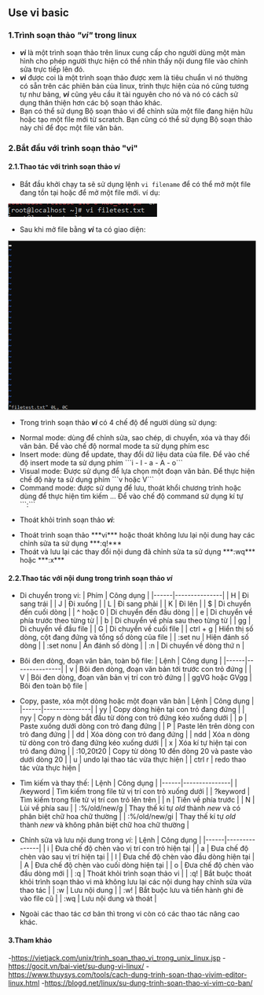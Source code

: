 ## Use vi basic
### 1.Trình soạn thảo ***"vi"*** trong linux
- ***vi*** là một trình soạn thảo trên linux cung cấp cho người dùng một màn hình cho phép người thực hiện có thể nhìn thấy nội dung file vào chỉnh sửa trực tiếp lên đó.
- ***vi*** được coi là một trình soạn thảo được xem là tiêu chuẩn vì nó thường có sẵn trên các phiên bản của linux, trình thực hiện của nó cũng tương tự như bảng, ***vi*** cũng yêu cầu ít tài nguyên cho nó và nó có cách sử dụng thân thiện hơn các bộ soạn thảo khác.
- Bạn có thể sử dụng Bộ soạn thảo vi để chỉnh sửa một file đang hiện hữu hoặc tạo một file mới từ scratch. Bạn cũng có thể sử dụng Bộ soạn thảo này chỉ để đọc một file văn bản.

### 2.Bắt đầu với trình soạn thảo "vi"
#### 2.1.Thao tác với trình soạn thảo ***vi***
- Bắt đầu khởi chạy ta sẽ sử dụng lệnh ```vi filename``` để có thể mở một file đang tồn tại hoặc để mở một file mới. ví dụ:
<img src='./images/Screenshot_39.png'>

- Sau khi mở file bằng ***vi*** ta có giao diện:
<img src='./images/Screenshot_40.png'>

- Trong trình soạn thảo ***vi*** có 4 chế độ để người dùng sử dụng:
<ul>
	<li>Normal mode: dùng để chỉnh sửa, sao chép, di chuyển, xóa và thay đổi văn bản. Để vào chế độ normal mode ta sử dụng phím esc</li>
	<li>Insert mode: dùng để update, thay đổi dữ liệu data của file. Để vào chế độ insert mode ta sử dụng phím ```i - I - a - A - o```</li>
	<li>Visual mode: Được sử dụng để lựa chọn một đoạn văn bản. Để thực hiện chế độ này ta sử dụng phím ```v hoặc V```</li>
	<li>Command mode: được sử dụng để lưu, thoát khổi chương trình hoặc dùng để thực hiện tìm kiếm ... Để vào chế độ command sử dụng kí tự ```:```</li>
</ul>

- Thoát khỏi trình soạn thảo ***vi***:
<ul>
	<li>Thoát trình soạn thảo ***vi*** hoặc thoát không lưu lại nội dung hay các chỉnh sửa ta sử dụng ***:q!***</li>
	<li>Thoát và lưu lại các thay đổi nội dung đã chỉnh sửa ta sử dụng ***:wq*** hoặc ***:x***</li>
</ul>

#### 2.2.Thao tác với nội dung trong trình soạn thảo ***vi***
- Di chuyển trong vi:
| Phím |   Công dụng   |
|------|---------------|
| H | Đi sang trái |
| J | Đi xuống |
| L | Đi sang phải |
| K | Đi lên |
| $ | Di chuyển đến cuối dòng |
| ^ hoặc 0 | Di chuyển đến đầu dòng |
| e | Di chuyển về phía trước theo từng từ |
| b | Di chuyển về phía sau theo từng từ |
| gg | Di chuyển về đầu file |
| G | Di chuyển về cuối file |
| ctrl + g | Hiển thị số dòng, cột đang đứng và tổng số dòng của file |
| :set nu | Hiện đánh số dòng |
| :set nonu | Ẩn đánh số dòng |
| :n | Di chuyển về dòng thứ n |

- Bôi đen dòng, đoạn văn bản, toàn bộ file:
| Lệnh |   Công dụng   |
|------|---------------|
| v | Bôi đen dòng, đoạn văn bản tới trước con trỏ đứng |
| V | Bôi đen dòng, đoạn văn bản vị trí con trỏ đứng |
| ggVG hoặc GVgg | Bôi đen toàn bộ file |

- Copy, paste, xóa một dòng hoặc một đoạn văn bản
| Lệnh |   Công dụng   |
|------|---------------|
| yy | Copy dòng hiện tại con trỏ đang đứng |
| nyy | Copy n dòng bắt đầu từ dòng con trỏ đứng kéo xuống dưới |
| p | Paste xuống dưới dòng con trỏ đang đứng |
| P | Paste lên trên dòng con trỏ đang đứng |
| dd | Xóa dòng con trỏ đang đứng |
| ndd | Xóa n dòng từ dòng con trỏ đang đứng kéo xuống dưới |
| x | Xóa kí tự hiện tại con trỏ đang đứng |
| :10,20t20 | Copy từ dòng 10 đến dòng 20 và paste vào dưới dòng 20 |
| u | undo lại thao tác vừa thực hiện |
| ctrl r | redo thao tác vừa thực hiện |

- Tìm kiếm và thay thế:
| Lệnh |   Công dụng   |
|------|---------------|
| /keyword | Tìm kiếm trong file từ vị trí con trỏ xuống dưới |
| ?keyword | Tìm kiếm trong file từ vị trí con trỏ lên trên |
| n | Tiến về phía trước |
| N | Lùi về phía sau |
| :%/old/new/g | Thay thế kí tự *old* thành *new* và có phân biệt chữ hoa chữ thường |
| :%/old/new/gi | Thay thế kí tự *old* thành *new* và không phân biệt chữ hoa chữ thường |

- Chỉnh sửa và lưu nội dung trong *vi*:
| Lệnh |   Công dụng   |
|------|---------------|
| i | Đưa chế độ chèn vào vị trí con trỏ hiện tại |
| a | Đưa chế độ chèn vào sau vị trí hiện tại |
| I | Đưa chế độ chèn vào đầu dòng hiện tại |
| A | Đưa chế độ chèn vào cuối dòng hiện tại |
| o | Đưa chế độ chèn vào đầu dòng mới |
| :q | Thoát khỏi trình soạn thảo vi |
| :q! | Bắt buộc thoát khỏi trình soạn thảo vi mà không lưu lại các nội dung hay chỉnh sửa vừa thao tác |
| :w | Lưu nội dung |
| :w! | Bắt buộc lưu và tiến hành ghi đè vào file cũ |
| :wq | Lưu nội dung và thoát |

- Ngoài các thao tác cơ bản thì trong vi còn có các thao tác nâng cao khác.

#### 3.Tham khảo
-https://vietjack.com/unix/trinh_soan_thao_vi_trong_unix_linux.jsp
-https://gocit.vn/bai-viet/su-dung-vi-linux/
-https://www.thuysys.com/tools/cach-dung-trinh-soan-thao-vivim-editor-linux.html
-https://blogd.net/linux/su-dung-trinh-soan-thao-vi-vim-co-ban/
